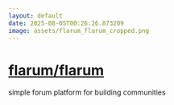 ```yaml
---
layout: default
date: 2025-08-05T00:26:26.873209
image: assets/flarum_flarum_cropped.png
---
```


# [flarum/flarum](https://github.com/flarum/flarum)

simple forum platform for building communities
